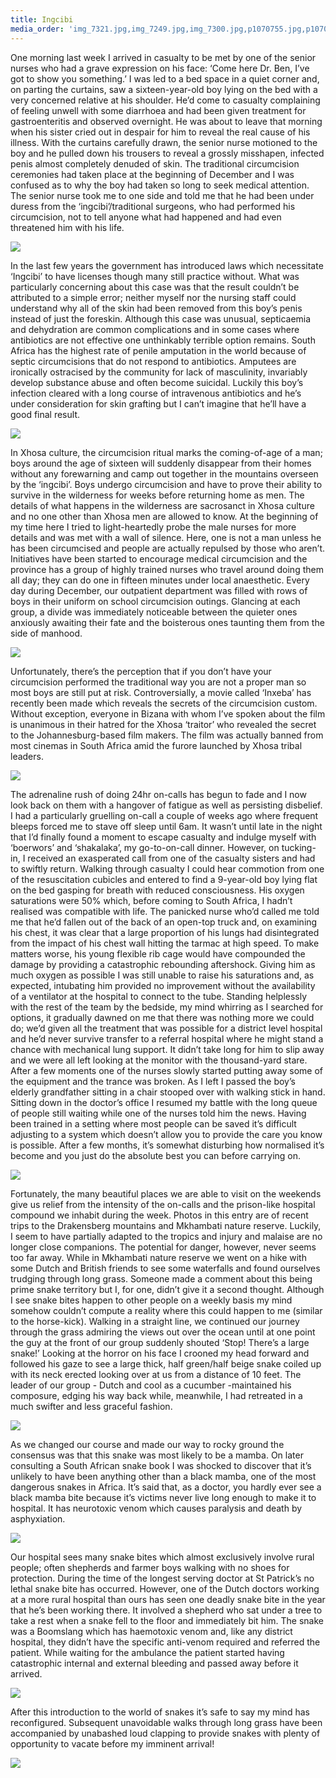 ```yaml
---
title: Ingcibi
media_order: 'img_7321.jpg,img_7249.jpg,img_7300.jpg,p1070755.jpg,p1070742.jpg,p1070715.jpg,img_7322.jpg,img_7323.jpg,P1070757.jpg'
---
```


One morning last week I arrived in casualty to be met by one of the senior nurses who had a grave expression on his face: ‘Come here Dr. Ben, I’ve got to show you something.’ I was led to a bed space in a quiet corner and, on parting the curtains, saw a sixteen-year-old boy lying on the bed with a very concerned relative at his shoulder. He’d come to casualty complaining of feeling unwell with some diarrhoea and had been given treatment for gastroenteritis and observed overnight. He was about to leave that morning when his sister cried out in despair for him to reveal the real cause of his illness. With the curtains carefully drawn, the senior nurse motioned to the boy and he pulled down his trousers to reveal a grossly misshapen, infected penis almost completely denuded of skin. The traditional circumcision ceremonies had taken place at the beginning of December and I was confused as to why the boy had taken so long to seek medical attention. The senior nurse took me to one side and told me that he had been under duress from the ‘ingcibi’/traditional surgeons, who had performed his circumcision, not to tell anyone what had happened and had even threatened him with his life. 

![](p1070715.jpg)

In the last few years the government has introduced laws which necessitate ‘Ingcibi’ to have licenses though many still practice without. What was particularly concerning about this case was that the result couldn’t be attributed to a simple error; neither myself nor the nursing staff could understand why all of the skin had been removed from this boy’s penis instead of just the foreskin. Although this case was unusual, septicaemia and dehydration are common complications and in some cases where antibiotics are not effective one unthinkably terrible option remains. South Africa has the highest rate of penile amputation in the world because of septic circumcisions that do not respond to antibiotics. Amputees are ironically ostracised by the community for lack of masculinity, invariably develop substance abuse and often become suicidal. Luckily this boy’s infection cleared with a long course of intravenous antibiotics and he’s under consideration for skin grafting but I can’t imagine that he’ll have a good final result.

![](img_7249.jpg)

In Xhosa culture, the circumcision ritual marks the coming-of-age of a man; boys around the age of sixteen will suddenly disappear from their homes without any forewarning and camp out together in the mountains overseen by the ‘ingcibi’. Boys undergo circumcision and have to prove their ability to survive in the wilderness for weeks before returning home as men. The details of what happens in the wilderness are sacrosanct in Xhosa culture and no one other than Xhosa men are allowed to know. At the beginning of my time here I tried to light-heartedly probe the male nurses for more details and was met with a wall of silence. Here, one is not a man unless he has been circumcised and people are actually repulsed by those who aren’t. Initiatives have been started to encourage medical circumcision and the province has a group of highly trained nurses who travel around doing them all day; they can do one in fifteen minutes under local anaesthetic.  Every day during December, our outpatient department was filled with rows of boys in their uniform on school circumcision outings. Glancing at each group, a divide was immediately noticeable between the quieter ones anxiously awaiting their fate and the boisterous ones taunting them from the side of manhood. 

![](img_7321.jpg)

Unfortunately, there’s the perception that if you don’t have your circumcision performed the traditional way you are not a proper man so most boys are still put at risk. Controversially, a movie called ‘Inxeba’ has recently been made which reveals the secrets of the circumcision custom. Without exception, everyone in Bizana with whom I’ve spoken about the film is unanimous in their hatred for the Xhosa ‘traitor’ who revealed the secret to the Johannesburg-based film makers. The film was actually banned from most cinemas in South Africa amid the furore launched by Xhosa tribal leaders.  

![](img_7300.jpg)

The adrenaline rush of doing 24hr on-calls has begun to fade and I now look back on them with a hangover of fatigue as well as persisting disbelief. I had a particularly gruelling on-call a couple of weeks ago where frequent bleeps forced me to stave off sleep until 6am. It wasn’t until late in the night that I’d finally found a moment to escape casualty and indulge myself with ‘boerwors’ and ‘shakalaka’, my go-to-on-call dinner. However, on tucking-in, I received an exasperated call from one of the casualty sisters and had to swiftly return. Walking through casualty I could hear commotion from one of the resuscitation cubicles and entered to find a 9-year-old boy lying flat on the bed gasping for breath with reduced consciousness. His oxygen saturations were 50% which, before coming to South Africa, I hadn’t realised was compatible with life. The panicked nurse who’d called me told me that he’d fallen out of the back of an open-top truck and, on examining his chest, it was clear that a large proportion of his lungs had disintegrated from the impact of his chest wall hitting the tarmac at high speed. To make matters worse, his young flexible rib cage would have compounded the damage by providing a catastrophic rebounding aftershock. Giving him as much oxygen as possible I was still unable to raise his saturations and, as expected, intubating him provided no improvement without the availability of a ventilator at the hospital to connect to the tube. Standing helplessly with the rest of the team by the bedside, my mind whirring as I searched for options, it gradually dawned on me that there was nothing more we could do; we’d given all the treatment that was possible for a district level hospital and he’d never survive transfer to a referral hospital where he might stand a chance with mechanical lung support. It didn’t take long for him to slip away and we were all left looking at the monitor with the thousand-yard stare. After a few moments one of the nurses slowly started putting away some of the equipment and the trance was broken. As I left I passed the boy’s elderly grandfather sitting in a chair stooped over with walking stick in hand. Sitting down in the doctor’s office I resumed my battle with the long queue of people still waiting while one of the nurses told him the news. Having been trained in a setting where most people can be saved it’s difficult adjusting to a system which doesn’t allow you to provide the care you know is possible. After a few months, it’s somewhat disturbing how normalised it’s become and you just do the absolute best you can before carrying on.

![](P1070757.jpg)

Fortunately, the many beautiful places we are able to visit on the weekends give us relief from the intensity of the on-calls and the prison-like hospital compound we inhabit during the week. Photos in this entry are of recent trips to the Drakensberg mountains and Mkhambati nature reserve. Luckily, I seem to have partially adapted to the tropics and injury and malaise are no longer close companions. The potential for danger, however, never seems too far away. While in Mkhambati nature reserve we went on a hike with some Dutch and British friends to see some waterfalls and found ourselves trudging through long grass. Someone made a comment about this being prime snake territory but I, for one, didn’t give it a second thought. Although I see snake bites happen to other people on a weekly basis my mind somehow couldn’t compute a reality where this could happen to me (similar to the horse-kick). Walking in a straight line, we continued our journey through the grass admiring the views out over the ocean until at one point the guy at the front of our group suddenly shouted ‘Stop! There’s a large snake!’ Looking at the horror on his face I crooned my head forward and followed his gaze to see a large thick, half green/half beige snake coiled up with its neck erected looking over at us from a distance of 10 feet. The leader of our group - Dutch and cool as a cucumber -maintained his composure, edging his way back while, meanwhile, I had retreated in a much swifter and less graceful fashion. 

![](img_7322.jpg)

As we changed our course and made our way to rocky ground the consensus was that this snake was most likely to be a mamba. On later consulting a South African snake book I was shocked to discover that it’s unlikely to have been anything other than a black mamba, one of the most dangerous snakes in Africa. It’s said that, as a doctor, you hardly ever see a black mamba bite because it’s victims never live long enough to make it to hospital. It has neurotoxic venom which causes paralysis and death by asphyxiation. 

![](p1070742.jpg)

Our hospital sees many snake bites which almost exclusively involve rural people; often shepherds and farmer boys walking with no shoes for protection. During the time of the longest serving doctor at St Patrick’s no lethal snake bite has occurred. However, one of the Dutch doctors working at a more rural hospital than ours has seen one deadly snake bite in the year that he’s been working there. It involved a shepherd who sat under a tree to take a rest when a snake fell to the floor and immediately bit him. The snake was a Boomslang which has haemotoxic venom and, like any district hospital, they didn’t have the specific anti-venom required and referred the patient. While waiting for the ambulance the patient started having catastrophic internal and external bleeding and passed away before it arrived.

![](p1070755.jpg)

After this introduction to the world of snakes it’s safe to say my mind has reconfigured. Subsequent unavoidable walks through long grass have been accompanied by unabashed loud clapping to provide snakes with plenty of opportunity to vacate before my imminent arrival!

![](img_7323.jpg)
